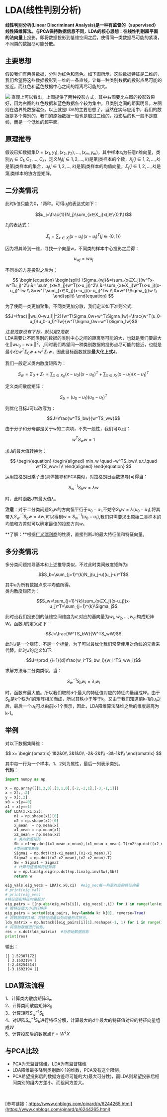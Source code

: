 # LDA(线性判别分析)  
**线性判别分析(Linear Discriminant Analysis)**是一种有监督的（supervised）线性降维算法。与PCA保持数据信息不同，LDA的核心思想：往线性判别**超平面的法向量**上投影，即将数据投影到低维空间之后，使得同一类数据尽可能的紧凑，不同类的数据尽可能分散。  
## 主要思想
假设我们有两类数据，分别为红色和蓝色。如下图所示，这些数据特征是二维的，我们希望将这些数据投影到一维的一条直线，让每一种类别数据的投影点尽可能的接近，而红色和蓝色数据中心之间的距离尽可能的大。  

![](lda1.png) 
直观上可以看出，上图提供了两种投影方式，其中右图要比左图的投影效果好，因为右图的红色数据和蓝色数据各个较为集中，且类别之间的距离明显。左图则在边界处数据混杂。以上就是LDA的主要思想了，当然在实际应用中，我们的数据是多个类别的，我们的原始数据一般也是超过二维的，投影后的也一般不是直线，而是一个低维的超平面。

## 原理推导  
假设已知数据集$D=(x_1,y_1),(x_2,y_2),\dots,(x_m,y_m)$，其中样本$x_i$为任意n维向量，类别$y_i∈C_1,C_2,\dots,C_k$，定义$N_j(j∈1,2,\dots,k)$是第j类样本的个数，$X_j(j∈1,2,\dots,k)$是第j类样本的集合，$u_j(j∈1,2,\dots,k)$是第j类样本的均值向量，$\Sigma_j(j∈1,2,\dots,k)$是第j类样本的协方差矩阵。

## 二分类情况
此时k值只能为0，1两种。可得$u_j$的表达式如下：  

$$u_j=\frac{1}{N_j}\sum_{x∈X_j}x(j∈\{0,1\})$$   

$\Sigma_j$的表达式：  

$$\Sigma_j=\sum_{x∈X_j}(x-u_j)(x-u_j)^T(j∈\{0,1\})$$   

因为将其降到一维，寻找一个向量w，不同类的样本中心投影之后得：  

$$u_{wj}=wu_j$$  

不同类的方差投影之后为：  

$$
\begin{equation}
\begin{split}
\Sigma_{wj}&=\sum_{x∈X_j}(w^Tx-w^Tu_j)^2\\
&= \sum_{x∈X_j}(w^T(x-u_j))^2\\
&=\sum_{x∈X_j}w^T(x-u_j)(x-u_j)^Tw \\
&=w^T\sum_{x∈X_j}(x-u_j)(x-u_j)^Tw \\
&=w^T\Sigma_{j}w \\
\end{split}
\end{equation}
$$

为了使同一类更加聚集，不同类更加分散，我们定义如下准则公式:

$$J=\frac{||wu_0-wu_1||^2}{w^T\Sigma_0w+w^T\Sigma_1w}=\frac{w^T(u_0-u_1)(u_0-u_1)^Tw}{w^T\Sigma_0w+w^T\Sigma_1w}$$  

*注意范数没有下标，默认是2范数*  
LDA需要让不同类别的数据的类别中心之间的距离尽可能的大，也就是我们要最大化$||wu_0-wu_1||^2$，,同时我们希望同一种类别数据的投影点尽可能的接近，也就是最小化$w^T\Sigma_0w+w^T\Sigma_1w$，因此目标函数就是**最大化上式J**。  

我们一般定义类内散度矩阵为：  

$$S_w=\Sigma_0+\Sigma_1=\sum_{x∈X_0}(x-u_0)(x-u_0)^T+\sum_{x∈X_1}(x-u_1)(x-u_1)^T$$  

定义类间散度矩阵：

$$S_b=(u_0-u_1)(u_0-u_1)^T$$  

则优化目标J可以改写为： 

$$J=\frac{w^TS_bw}{w^TS_ww}$$   

由于分子和分母都是关于w的二次项，不失一般性，我们可以设：

$$w^TS_ww=1$$  

求J的最大值转换为：  

$$
\begin{equation}
\begin{aligned}
min_w \quad -w^TS_bw\\
s.t.\quad w^TS_ww=1\\
\end{aligned}
\end{equation}
$$

运用拉格朗日乘子法(具体推导和PCA类似，对拉格朗日函数求导)可得当：  

$$S_w^{-1}S_bw=\lambda w$$

时，此时函数**J**有最大值$\lambda$。

**注意**：对于二分类问题$S_bw$的方向恒平行于$u_0-u_1$,不妨令$S_bw=\lambda(u_0-u_1)$,将其带入$S_w^{-1}S_bw=\lambda w$,可以得到$w=S_w^{-1}(u_0-u_1)$,我们只需要求出原始二类样本的均值和方差就可以确定最佳的投影方向$w$。  

**了解：**根据[广义瑞利商](https://zhuanlan.zhihu.com/p/432080955)的性质，直接判断J的最大特征值和特征向量。
## 多分类情况
多分类问题推导基本和上述推导类似，不过此时类间散度矩阵为:

$$S_b=\sum_{j=1}^{k}N_j(u_j-u)(u_j-u)^T$$

其中u为所有数据点求平均值所得。  
类内散度矩阵为：  

$$S_w=\sum_{j=1}^{k}\sum_{x∈X_j}(x-u_j)(x-u_j)^T=\sum_{j=1}^{k}\Sigma_j$$   

此时设我们投影到的低维空间维度为$d$,对应的基向量为$w_1,w_2,\dots,w_d$,构成矩阵$W$。函数J的定义如下：  

$$J=\frac{W^TS_bW}{W^TS_wW}$$   

此时$J$是一个矩阵，不是一个标量，为了可以最优化我们常常使用对角线的元素来代替。此时$J$的定义如下:  

$$J=\prod_{i=1}{d}\frac{w_i^TS_bw_i}{w_i^TS_ww_i}$$    

求解方法与二分类类似，当：  

$$S_w^{-1}S_bw_i=\lambda_iw_i$$   

时，函数有最大值。所以我们取前$d$个最大的特征值对应的特征向量组成$W$。由于$S_b$是k个秩为1的矩阵相加而成，所以其秩小于等于k。又由于我们知道前k-1的$u_i$之后，最后一个$u_k$可以由前k-1个表示，因此，LDA降维算法降维之后的维度最高为k-1。  

## 举例  
对以下数据集降维：  

$$
x=
\begin{bmatrix}
1&2&0\\
3&1&0\\
-2&-2&1\\
-3&-1&1\\
\end{bmatrix}
$$  

其中每一行为一个样本，1、2列为属性，最后一列表示类别。  
**代码**：  
```python
import numpy as np

X = np.array([[1,2,0],[3,1,0],[-2,-2,1],[-3,-1,1]]) 
x = X[:,:2]
y = X[:,2]
x0 = x[y==0]
x1 = x[y==1]
def LDA(x,x1,x2):
    n1 = np.shape(x1)[0]
    n2 = np.shape(x2)[0]
    x_mean  = np.mean(x)
    x1_mean = np.mean(x1)
    x2_mean = np.mean(x2)
    # 类内散度矩阵
    Sb = n1*np.dot((x1_mean-x_mean),(x1_mean-x_mean).T)+n2*np.dot((x2_mean-x_mean),(x2_mean-x_mean).T)
    #类间散度矩阵
    Sigma1 = np.dot((x1-x1_mean),(x1-x1_mean).T)
    Sigma2 = np.dot((x2-x2_mean),(x2-x2_mean).T)
    Sw = Sigma1 + Sigma2
    # 计算特征值和特征矩阵
    w = np.linalg.eig(np.dot(np.linalg.inv(Sw),Sb))
    return w

eig_vals,eig_vecs = LDA(x,x0,x1)  #eig_vec每一列是对应的特征向量
# print(eig_val)
# print(eig_vec)
#特征值和特征向量配对
eig_pairs = [(np.abs(eig_vals[i]), eig_vecs[:,i]) for i in range(len(eig_vals))]
# 按特征值大小进行排序
eig_pairs = sorted(eig_pairs, key=lambda k: k[0], reverse=True)
# 将数据降到1维。将特征向量以列向量形式拼合。
lda_matrix = np.hstack([eig_pairs[i][1].reshape(-1, 1) for i in range(1)])
# 将原始数据进行投影。
res = x.dot(lda_matrix)  #将原始数据投影
print(res)
```   
输出：
```
[[ 1.52307172]
 [ 3.1602194 ]
 [-2.48254514]
 [-3.1602194 ]]
```  

## LDA算法流程  
1、计算类内散度矩阵$S_w$  
2、计算类间散度矩阵$S_B$  
3、计算矩阵$S_w^{-1}S_b$  
4、对矩阵$S_w^{-1}S_b$进行特征分解，计算最大的$d$个最大的特征值对应的特征向量组成$W$  
5、计算投影后的数据点$Y=W^TX$  


## 与PCA比较  

* PCA为无监督降维，LDA为有监督降维
* LDA降维最多降到类别数K-1的维数，PCA没有这个限制。
* PCA希望投影后的数据方差尽可能的大(最大可分性)，而LDA则希望投影后相同类别的组内方差小，而组间方差大。

　　

[参考链接：https://www.cnblogs.com/pinard/p/6244265.html](https://www.cnblogs.com/pinard/p/6244265.html)